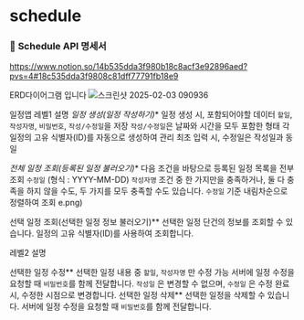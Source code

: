 # schedule
### 📌 **Schedule API 명세서**  
https://www.notion.so/14b535dda3f980b18c8acf3e92896aed?pvs=4#18c535dda3f9808c81dff77791fb18e9

ERD다이어그램 입니다
![스크린샷 2025-02-03 090936](https://github.com/user-attachments/assets/134a0a33-6475-4015-ba6b-da328c34495f)


일정앱 레벨1 설명
*일정 생성(일정 작성하기)**
     일정 생성 시, 포함되어야할 데이터
        `할일`, `작성자명`, `비밀번호`, `작성/수정일`을 저장
         `작성/수정일`은 날짜와 시간을 모두 포함한 형태
     각 일정의 고유 식별자(ID)를 자동으로 생성하여 관리
     최초 입력 시, 수정일은 작성일과 동일
  
*전체 일정 조회(등록된 일정 불러오기)**
  다음 조건을 바탕으로 등록된 일정 목록을 전부 조회
      `수정일` (형식 : YYYY-MM-DD)
      `작성자명`
   조건 중 한 가지만을 충족하거나, 둘 다 충족을 하지 않을 수도, 두 가지를 모두 충족할 수도 있습니다.
    `수정일` 기준 내림차순으로 정렬하여 조회
   e.png)
        
선택 일정 조회(선택한 일정 정보 불러오기)**
  선택한 일정 단건의 정보를 조회할 수 있습니다.
   일정의 고유 식별자(ID)를 사용하여 조회합니다.

   레벨2 설명

  선택한 일정 수정**
  선택한 일정 내용 중 `할일`, `작성자명` 만 수정 가능
       서버에 일정 수정을 요청할 때 `비밀번호`를 함께 전달합니다.
         `작성일` 은 변경할 수 없으며, `수정일` 은 수정 완료 시, 수정한 시점으로 변경합니다.
선택한 일정 삭제**
    선택한 일정을 삭제할 수 있습니다.
      서버에 일정 수정을 요청할 때 `비밀번호`를 함께 전달합니다.


